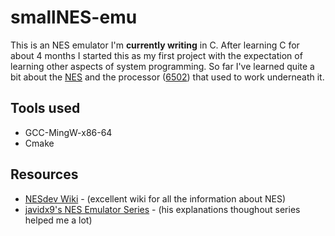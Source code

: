 # smallNES-emu

This is an NES emulator I'm **currently writing** in C.  After learning C for about 4 months I started this as my first project with the expectation of learning other aspects of system programming. So far I've learned quite a bit about the [NES](https://en.wikipedia.org/wiki/Nintendo_Entertainment_System) and the processor ([6502](https://en.wikipedia.org/wiki/MOS_Technology_6502)) that used to work underneath it.


## Tools used
 - GCC-MingW-x86-64
 - Cmake 

## Resources
- [NESdev Wiki](https://www.nesdev.org/wiki/Nesdev_Wiki) - (excellent wiki for all the information about NES)
- [javidx9's NES Emulator Series](https://www.youtube.com/watch?v=F8kx56OZQhg&list=PLrOv9FMX8xJHqMvSGB_9G9nZZ_4IgteYf&index=2) - (his explanations thoughout series helped me a lot)

